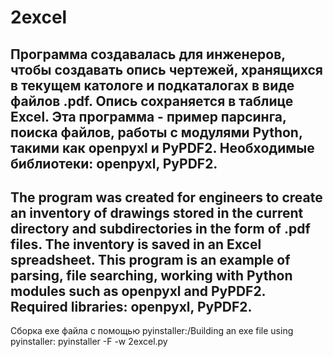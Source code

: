 # 2excel
Программа создавалась для инженеров, чтобы создавать опись чертежей, хранящихся в текущем катологе и подкаталогах в виде файлов .pdf.
Опись сохраняется в таблице Excel. 
Эта программа - пример парсинга, поиска файлов, работы с модулями Python, такими как openpyxl и PyPDF2.
Необходимые библиотеки: openpyxl, PyPDF2.
------------------------------------------------------------------------------------------------------------
The program was created for engineers to create an inventory of drawings stored in the current directory and subdirectories in the
form of .pdf files. The inventory is saved in an Excel spreadsheet.
This program is an example of parsing, file searching, working with Python modules such as openpyxl and PyPDF2.
Required libraries: openpyxl, PyPDF2.
------------------------------------------------------------------------------------------------------------
Сборка exe файла с помощью pyinstaller:/Building an exe file using pyinstaller:
pyinstaller -F -w 2excel.py
